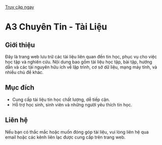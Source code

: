 [Truy cập ngay](https://chuyentin-tailieu.a3sachhonaba.com/)

# A3 Chuyên Tin - Tài Liệu

## Giới thiệu
Đây là trang web lưu trữ các tài liệu liên quan đến tin học, phục vụ cho việc học tập và nghiên cứu. Nội dung bao gồm tài liệu học tập, bài tập, hướng dẫn và các tài nguyên hữu ích về lập trình, cơ sở dữ liệu, mạng máy tính, và nhiều chủ đề khác.

## Mục đích
- Cung cấp tài liệu tin học chất lượng, dễ tiếp cận.
- Hỗ trợ học sinh, sinh viên và những người yêu thích tin học.

## Liên hệ
Nếu bạn có thắc mắc hoặc muốn đóng góp tài liệu, vui lòng liên hệ qua email hoặc các kênh liên lạc được cung cấp trên trang web.